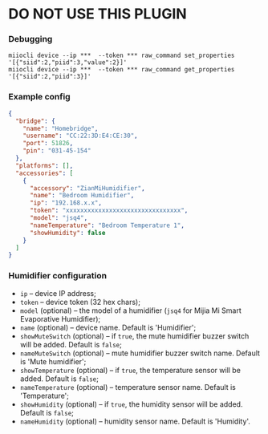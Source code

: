 # DO NOT USE THIS PLUGIN

### Debugging
```
miiocli device --ip ***  --token *** raw_command set_properties '[{"siid":2,"piid":3,"value":2}]'
miiocli device --ip ***  --token *** raw_command get_properties '[{"siid":2,"piid":3}]'
```

### Example config

```json
{
  "bridge": {
    "name": "Homebridge",
    "username": "CC:22:3D:E4:CE:30",
    "port": 51826,
    "pin": "031-45-154"
  },
  "platforms": [],
  "accessories": [
    {
      "accessory": "ZianMiHumidifier",
      "name": "Bedroom Humidifier",
      "ip": "192.168.x.x",
      "token": "xxxxxxxxxxxxxxxxxxxxxxxxxxxxxxxx",
      "model": "jsq4",
      "nameTemperature": "Bedroom Temperature 1",
      "showHumidity": false
    }
  ]
}
```

### Humidifier configuration

- `ip` – device IP address;
- `token` – device token (32 hex chars);
- `model` (optional) – the model of a humidifier (`jsq4` for Mijia Mi Smart Evaporative Humidifier);
- `name` (optional) – device name. Default is 'Humidifier';
- `showMuteSwitch` (optional) – if `true`, the mute humidifier buzzer switch will be added. Default is `false`;
- `nameMuteSwitch` (optional) – mute humidifier buzzer switch name. Default is 'Mute humidifier';
- `showTemperature` (optional) – if `true`, the temperature sensor will be added. Default is `false`;
- `nameTemperature` (optional) – temperature sensor name. Default is 'Temperature';
- `showHumidity` (optional) – if `true`, the humidity sensor will be added. Default is `false`;
- `nameHumidity` (optional) – humidity sensor name. Default is 'Humidity'.
